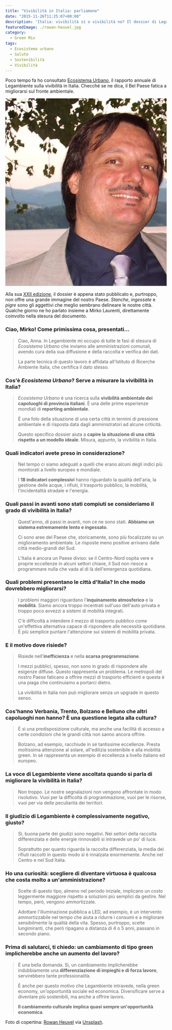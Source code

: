 ```yaml
---
title: "Vivibilità in Italia: parliamone"
date: "2015-11-26T11:25:07+00:00"
description: 'Italia: vivibilità sì o vivibilità no? Il dossier di Legambiente "Ecosistema Urbano" cerca di dare una risposta.'
featuredImage: ./rowan-heuvel.jpg
category:
  - Green Mix
tags:
  - Ecosistema urbano
  - Salute
  - Sostenibilità
  - Vivibilità
---
```


Poco tempo fa ho consultato [Ecosistema Urbano](http://www.legambiente.it/contenuti/comunicati/ecosistema-urbano-xxii-edizione), il rapporto annuale di Legambiente sulla vivibilità in Italia. Checché se ne dica, il Bel Paese fatica a migliorarsi sul fronte ambientale.

![Mirko Laurenti](./legambiente-mirko-laurenti.jpg)

Alla sua [XXII edizione](http://www.legambiente.it/sites/default/files/docs/ecosistemaurbano_2015_xxiiedizione.pdf), il dossier è appena stato pubblicato e, purtroppo, non offre una grande immagine del nostro Paese. _Stanche_, _ingessate_ e _pigre_ sono gli aggettivi che meglio sembrano delineare le nostre città.
Qualche giorno ne ho parlato insieme a Mirko Laurenti, direttamente coinvolto nella stesura del documento.

### Ciao, Mirko! Come primissima cosa, presentati...

> Ciao, Anna. In Legambiente mi occupo di tutte le fasi di stesura di _Ecosistema Urbano_ che inviamo alle amministrazioni comunali, avendo cura della sua diffusione e della raccolta e verifica dei dati.
>
> La parte tecnica di questo lavoro è affidata all'Istituto di Ricerche Ambiente Italia, che certifica il dato stesso.

### Cos'è _Ecosistema Urbano_? Serve a misurare la vivibilità in Italia?

> _Ecosistema Urbano_ è una ricerca sulla **vivibilità ambientale dei capoluoghi di provincia italiani**. È una delle prime esperienze mondiali di **reporting ambientale**.
>
> È una foto della situazione di una certa città in termini di pressione ambientale e di risposta data dagli amministratori ad alcune criticità.
>
> Questo specifico dossier aiuta a **capire la situazione di una città rispetto a un modello ideale**. Misura, appunto, la vivibilità in Italia.

### Quali indicatori avete preso in considerazione?

> Nel tempo ci siamo adeguati a quelli che erano alcuni degli indici più monitorati a livello europeo e mondiale.
>
> I **18 indicatori complessivi** hanno riguardato la qualità dell'aria, la gestione delle acque, i rifiuti, il trasporto pubblico, la mobilità, l'incidentalità stradale e l'energia.

### Quali passi in avanti sono stati compiuti se consideriamo il grado di vivibilità in Italia?

> Quest'anno, di passi in avanti, non ce ne sono stati. **Abbiamo un sistema estremamente lento e ingessato**.
>
> Ci sono aree del Paese che, storicamente, sono più focalizzate su un miglioramento ambientale. Le risposte meno positive arrivano dalle città medio-grandi del Sud.
>
> L'Italia è ancora un Paese diviso: se il Centro-Nord ospita vere e proprie eccellenze in alcuni settori chiave, il Sud non riesce a programmare nulla che vada al di là dell'emergenza quotidiana.

### Quali problemi presentano le città d'Italia? In che modo dovrebbero migliorarsi?

> I problemi maggiori riguardano l'**inquinamento atmosferico** e la **mobilità**. Siamo ancora troppo incentrati sull'uso dell'auto privata e troppo poco avvezzi a sistemi di mobilità integrati.
>
> C'è difficoltà a intendere il mezzo di trasporto pubblico come un'effettiva alternativa capace di rispondere alle necessità quotidiane. È più semplice puntare l'attenzione sui sistemi di mobilità privata.

### E il motivo dove risiede?

> Risiede nell'**inefficienza** e nella **scarsa programmazione**.
>
> I mezzi pubblici, spesso, non sono in grado di rispondere alle esigenze diffuse. Questo rappresenta un problema. Le metropoli del nostro Paese faticano a offrire mezzi di trasporto efficienti e questa è una piaga che continuiamo a portarci dietro.
>
> La vivibilità in Italia non può migliorare senza un upgrade in questo senso.

### Cos'hanno Verbania, Trento, Bolzano e Belluno che altri capoluoghi non hanno? È una questione legata alla cultura?

> È sì una predisposizione culturale, ma anche una facilità di accesso a certe condizioni che le grandi città non sanno ancora offrire.
>
> Bolzano, ad esempio, racchiude in sé tantissime eccellenze. Presta moltissima attenzione al solare, all'edilizia sostenibile e alla mobilità green. In sé rappresenta un esempio di eccellenza a livello italiano ed europeo.

### La voce di Legambiente viene ascoltata quando si parla di migliorare la vivibilità in Italia?

> Non troppo. Le nostre segnalazioni non vengono affrontate in modo risolutivo. Vuoi per la difficoltà di programmazione, vuoi per le risorse, vuoi per via delle peculiarità dei territori.

### Il giudizio di Legambiente è complessivamente negativo, giusto?

> Sì, buona parte dei giudizi sono negativi. Nei settori della raccolta differenziata e delle energie rinnovabili si intravede un po' di luce.
>
> Soprattutto per quanto riguarda la raccolta differenziata, la media dei rifiuti raccolti in questo modo si è innalzata enormemente. Anche nel Centro e nel Sud Italia.

### Ho una curiosità: scegliere di diventare virtuosa è qualcosa che costa molto a un'amministrazione?

> Scelte di questo tipo, almeno nel periodo iniziale, implicano un costo leggermente maggiore rispetto a soluzioni più semplici da gestire. Nel tempo, però, vengono ammortizzate.
>
> Adottare l'illuminazione pubblica a LED, ad esempio, è un intervento ammortizzabile nel tempo che aiuta a ridurre i consumi e a migliorare sensibilmente la qualità della vita. Spesso, purtroppo, scelte lungimiranti, che però ripagano a distanza di 4 o 5 anni, passano in secondo piano.

### Prima di salutarci, ti chiedo: un cambiamento di tipo green implicherebbe anche un aumento del lavoro?

> È una bella domanda. Sì, un cambiamento implicherebbe indubbiamente una **differenziazione di impieghi e di forza lavoro**, servirebbero tante professionalità.
>
> È anche per questo motivo che Legambiente intravede, nella green economy, un'opportunità sociale ed economica. Diversificare serve a diventare più sostenibili, ma anche a offrire lavoro.
>
> **Il cambiamento culturale implica quasi sempre un'opportunità economica**.

Foto di copertina: [Rowan Heuvel](http://www.insolitus.nl/?utm_source=Unsplash&utm_medium=website&utm_campaign=unsplash) via [Unsplash](https://unsplash.com).

